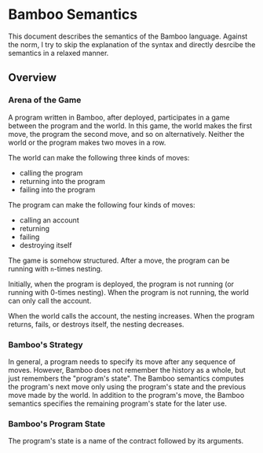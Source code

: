 # Bamboo Semantics

This document describes the semantics of the Bamboo language.  Against the norm, I try to skip the explanation of the syntax and directly desrcibe the semantics in a relaxed manner.

## Overview

### Arena of the Game

A program written in Bamboo, after deployed, participates in a game between the program and the world.  In this game, the world makes the first move, the program the second move, and so on alternatively.  Neither the world or the program makes two moves in a row.

The world can make the following three kinds of moves:
* calling the program
* returning into the program
* failing into the program

The program can make the following four kinds of moves:
* calling an account
* returning
* failing
* destroying itself

The game is somehow structured.  After a move, the program can be running with `n`-times nesting.

Initially, when the program is deployed, the program is not running (or running with 0-times nesting).  When the program is not running, the world can only call the account.

When the world calls the account, the nesting increases.  When the program returns, fails, or destroys itself, the nesting decreases.

### Bamboo's Strategy

In general, a program needs to specify its move after any sequence of moves.  However, Bamboo does not remember the history as a whole, but just remembers the "program's state".  The Bamboo semantics computes the program's next move only using the program's state and the previous move made by the world.  In addition to the program's move, the Bamboo semantics specifies the remaining program's state for the later use.

### Bamboo's Program State

The program's state is a name of the contract followed by its arguments.
